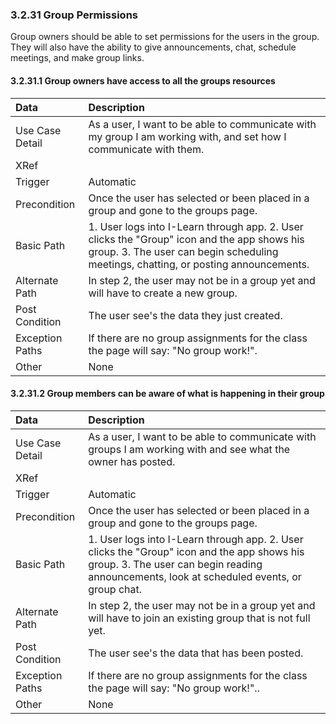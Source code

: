 ### 3.2.31 Group Permissions

Group owners should be able to set permissions for the users in the group. They will also have the ability to give announcements, chat, schedule meetings, and make group links.

#### 3.2.31.1 Group owners have access to all the groups resources

| Data          | Description |
|:--------------| :--------------|
|Use Case Detail| As a user, I want to be able to communicate with my group I am working with, and set how I communicate with them.|
|XRef           ||
|Trigger        | Automatic|
|Precondition   | Once the user has selected or been placed in a group and gone to the groups page.|
|Basic Path     | 1. User logs into I-Learn through app. 2. User clicks the "Group" icon and the app shows his group. 3. The user can begin scheduling meetings, chatting, or posting announcements.|
|Alternate Path | In step 2, the user may not be in a group yet and will have to create a new group.|
|Post Condition | The user see's the data they just created.|
|Exception Paths| If there are no group assignments for the class the page will say: "No group work!".|
|Other          | None|

#### 3.2.31.2 Group members can be aware of what is happening in their group

| Data          | Description |
|:--------------| :--------------|
|Use Case Detail| As a user, I want to be able to communicate with groups I am working with and see what the owner has posted.|
|XRef           | |
|Trigger        | Automatic|
|Precondition   | Once the user has selected or been placed in a group and gone to the groups page.|
|Basic Path     | 1. User logs into I-Learn through app. 2. User clicks the "Group" icon and the app shows his group. 3. The user can begin reading announcements, look at scheduled events, or group chat.|
|Alternate Path | In step 2, the user may not be in a group yet and will have to join an existing group that is not full yet.|
|Post Condition | The user see's the data that has been posted.|
|Exception Paths| If there are no group assignments for the class the page will say: "No group work!"..|
|Other          | None|
